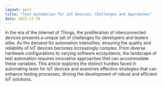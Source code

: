 ```yaml
---
layout: post
title: "Test Automation for IoT Devices: Challenges and Approaches"
date: 2023-11-20
---
```


In the era of the Internet of Things, the proliferation of interconnected devices presents a unique set of challenges for developers and testers alike. As the demand for automation intensifies, ensuring the quality and reliability of IoT devices becomes increasingly complex. From diverse hardware configurations to varying software ecosystems, the landscape of test automation requires innovative approaches that can accommodate these variables. This article explores the distinct hurdles faced in automating tests for IoT devices and examines effective strategies that can enhance testing processes, driving the development of robust and efficient IoT solutions.
